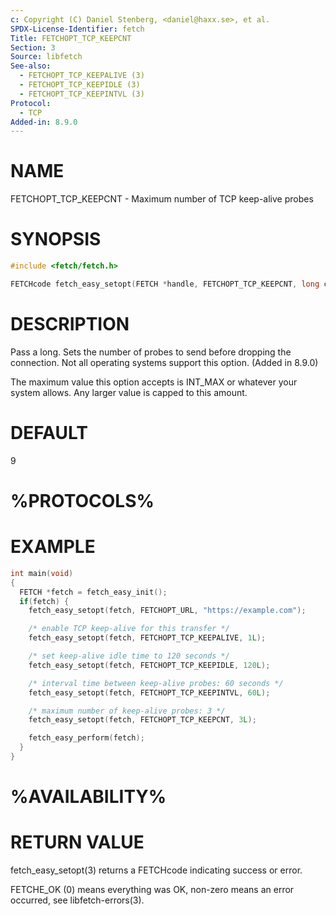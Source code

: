```yaml
---
c: Copyright (C) Daniel Stenberg, <daniel@haxx.se>, et al.
SPDX-License-Identifier: fetch
Title: FETCHOPT_TCP_KEEPCNT
Section: 3
Source: libfetch
See-also:
  - FETCHOPT_TCP_KEEPALIVE (3)
  - FETCHOPT_TCP_KEEPIDLE (3)
  - FETCHOPT_TCP_KEEPINTVL (3)
Protocol:
  - TCP
Added-in: 8.9.0
---
```


# NAME

FETCHOPT_TCP_KEEPCNT - Maximum number of TCP keep-alive probes

# SYNOPSIS

~~~c
#include <fetch/fetch.h>

FETCHcode fetch_easy_setopt(FETCH *handle, FETCHOPT_TCP_KEEPCNT, long cnt);
~~~

# DESCRIPTION

Pass a long. Sets the number of probes to send before dropping
the connection. Not all operating systems support this option.
(Added in 8.9.0)

The maximum value this option accepts is INT_MAX or whatever your
system allows.
Any larger value is capped to this amount.

# DEFAULT

9

# %PROTOCOLS%

# EXAMPLE

~~~c
int main(void)
{
  FETCH *fetch = fetch_easy_init();
  if(fetch) {
    fetch_easy_setopt(fetch, FETCHOPT_URL, "https://example.com");

    /* enable TCP keep-alive for this transfer */
    fetch_easy_setopt(fetch, FETCHOPT_TCP_KEEPALIVE, 1L);

    /* set keep-alive idle time to 120 seconds */
    fetch_easy_setopt(fetch, FETCHOPT_TCP_KEEPIDLE, 120L);

    /* interval time between keep-alive probes: 60 seconds */
    fetch_easy_setopt(fetch, FETCHOPT_TCP_KEEPINTVL, 60L);

    /* maximum number of keep-alive probes: 3 */
    fetch_easy_setopt(fetch, FETCHOPT_TCP_KEEPCNT, 3L);

    fetch_easy_perform(fetch);
  }
}
~~~

# %AVAILABILITY%

# RETURN VALUE

fetch_easy_setopt(3) returns a FETCHcode indicating success or error.

FETCHE_OK (0) means everything was OK, non-zero means an error occurred, see
libfetch-errors(3).
